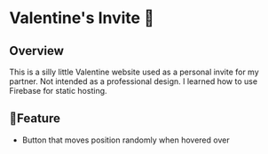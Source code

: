 <h1>Valentine's Invite 💌</h1>

<h2>Overview</h2>
<p>This is a silly little Valentine website used as a personal invite for my partner. Not intended as a professional design. I learned how to use Firebase for static hosting. </p>

<h2>🌟Feature</h2>
<ul>
  <li>Button that moves position randomly when hovered over</li>
</ul>
